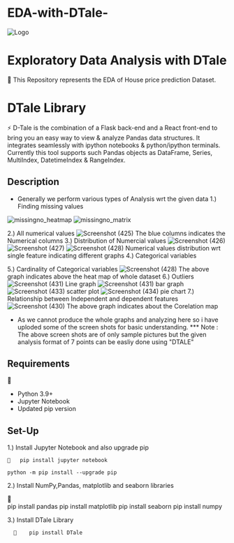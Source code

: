 # EDA-with-DTale-


![Logo](https://media4.giphy.com/media/3oKIPEqDGUULpEU0aQ/200.webp?cid=ecf05e47pt5ce56witxj6st6pu2nbg8l0rt47qi199tsqap3&rid=200.webp&ct=g)


# Exploratory Data Analysis with DTale

🌱
This Repository represents the EDA of House price prediction Dataset.


# DTale Library

⚡
D-Tale is the combination of a Flask back-end and a React front-end to bring you an easy way to view & analyze Pandas data structures. It integrates seamlessly with ipython notebooks & python/ipython terminals. Currently this tool supports such Pandas objects as DataFrame, Series, MultiIndex, DatetimeIndex & RangeIndex.

## Description 

* Generally we perform various types of Analysis wrt the given data
 1.) Finding missing values 

![missingno_heatmap](https://user-images.githubusercontent.com/87561796/131805002-ffca5647-e320-4a39-a65c-22563a19f45d.png)
![missingno_matrix](https://user-images.githubusercontent.com/87561796/131805084-5a9baf74-03f9-471e-a030-24669ebf859e.png)

 2.) All numerical values
![Screenshot (425)](https://user-images.githubusercontent.com/87561796/131805312-52dffc3e-1b18-468e-b867-28a5135019a8.png)
The blue columns indicates the Numerical columns
 3.) Distribution of  Numercial values
![Screenshot (426)](https://user-images.githubusercontent.com/87561796/131805556-1078523a-54fb-4ecb-87e9-cda9c2254598.png)
![Screenshot (427)](https://user-images.githubusercontent.com/87561796/131805646-8e4fce5d-367b-44f0-b905-d38f7a96209e.png)
![Screenshot (428)](https://user-images.githubusercontent.com/87561796/131805710-92c758e7-24ba-48d2-b34c-2db2102c6e50.png)
Numerical values distribution wrt single feature indicating different graphs
 4.) Categorical variables

 5.) Cardinality of Categorical variables
![Screenshot (428)](https://user-images.githubusercontent.com/87561796/131806020-8238c9ee-a6ed-47bb-8fb1-95636017e10f.png)
 The above graph indicates above the heat map of whole dataset
 6.) Outliers
![Screenshot (431)](https://user-images.githubusercontent.com/87561796/131806656-901b5067-09d4-4ed7-a834-6be704dbf488.png)
Line graph
![Screenshot (431)](https://user-images.githubusercontent.com/87561796/131806725-d5cf2bde-fc72-470d-80c9-6d76227cd733.png)
bar graph
![Screenshot (433)](https://user-images.githubusercontent.com/87561796/131807046-6df86ba9-93ec-44ee-aacd-f81ccc875a0b.png)
scatter plot
![Screenshot (434)](https://user-images.githubusercontent.com/87561796/131807137-3605750d-555b-44fd-8ccb-294ca2baf05c.png)
pie chart
 7.) Relationship between Independent and dependent features
![Screenshot (430)](https://user-images.githubusercontent.com/87561796/131806236-5ab5ab5b-cd8e-41d0-8c7f-cbb4b55934fc.png)
The above graph indicates about the Corelation map

* As we cannot produce the whole graphs and analyzing here so i have uploded some of the screen shots for basic understanding.
*** Note : The above screen shots are of only sample pictures but the given analysis format of 7 points can be easliy done using "DTALE"
##  Requirements

🔭        
* Python 3.9+
* Jupyter Notebook
* Updated pip version


## Set-Up

1.) Install Jupyter Notebook and also upgrade pip 
    
    💬   pip install jupyter notebook

    python -m pip install --upgrade pip


2.) Install NumPy,Pandas, matplotlib and seaborn libraries
   
   💬    
    pip install pandas
    pip install matplotlib
    pip install seaborn
    pip install numpy


3.) Install DTale Library 
      
      💬    pip install DTale

